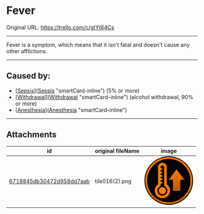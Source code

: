 # Fever

Original URL: https://trello.com/c/gtYt64Cs

---

Fever is a symptom, which means that it isn't fatal and doesn't cause any other afflictions.

---

## Caused by:

- [[Sepsis](../Blood/Sepsis.md)]([Sepsis](../Blood/Sepsis.md) "smartCard-inline") (5% or more)
- [[Withdrawal](../Head_Brain/Withdrawal.md)]([Withdrawal](../Head_Brain/Withdrawal.md) "smartCard-inline") (alcohol withdrawal, 90% or more)
- [[Anesthesia](../Torso/Anesthesia.md)]([Anesthesia](../Torso/Anesthesia.md) "smartCard-inline")

---

## Attachments

id | original fileName | image
---|---|---
[6718845db30472d958dd7aab](./Fever%20-%20Attachments/6718845db30472d958dd7aab.png) | tile016(2).png | ![tile016(2).png\|200](./Fever%20-%20Attachments/6718845db30472d958dd7aab.png)
